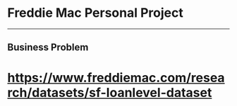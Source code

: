 # Freddie Mac Personal Project
---
## Business Problem
# https://www.freddiemac.com/research/datasets/sf-loanlevel-dataset
